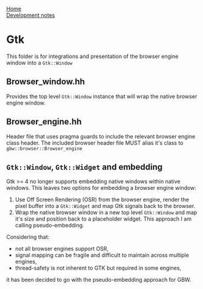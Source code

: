 [Home](../../#development)<br>
[Development notes](..)

# Gtk
This folder is for integrations and presentation of the browser engine window into a `Gtk::Window`

## Browser_window.hh
Provides the top level `Gtk::Window` instance that will wrap the native browser engine window.

## Browser_engine.hh
Header file that uses pragma guards to include the relevant browser engine class header. The included browser header file MUST alias it's class to `gbw::browser::Browser_engine`

## `Gtk::Window`, `Gtk::Widget` and embedding
Gtk >= 4 no longer supports embedding native windows within native windows. This leaves two options for embedding a browser engine window:
1) Use Off Screen Rendering (OSR) from the browser engine, render the pixel buffer into a `Gtk::Widget` and map Gtk signals back to the browser.
2) Wrap the native browser window in a new top level `Gtk::Window` and map it's size and position back to a placeholder widget. This approach I am calling pseudo-embedding.

Considering that:
- not all browser engines support OSR, 
- signal mapping can be fragile and difficult to maintain across multiple engines,
- thread-safety is not inherent to GTK but required in some engines,

it has been decided to go with the pseudo-embedding approach for GBW.
